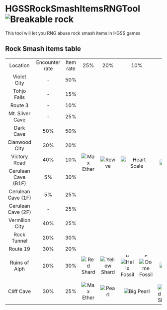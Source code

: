 # HGSSRockSmashItemsRNGTool <img src="https://github.com/Real96/HGSSRockSmashItemsRNGTool/assets/20956021/ed36001d-f644-41ff-9f16-43a1c0fe1dec" title="Breakable rock">
This tool will let you RNG abuse rock smash items in HGSS games

## Rock Smash items table
<table>
  <tr align="center">
    <td>Location</td>
    <td>Encounter rate</td>
    <td>Item rate</td>
    <td>25%</td>
    <td>20%</td>
    <td colspan="2">10%</td>
    <td colspan="2">10%</td>
    <td colspan="2">10%</td>
    <td colspan="2">10%</td>
    <td colspan="2">10%</td>
    <td>5%</td>
  </tr>
  <tr align="center">
    <td>Violet City</td>
    <td>-</td>
    <td>50%</td>
    <td rowspan="13">
      <img src="https://github.com/PokeAPI/sprites/blob/master/sprites/items/max-ether.png" title="Max Ether">
    </td>
    <td rowspan="13">
      <img src="https://github.com/PokeAPI/sprites/blob/master/sprites/items/revive.png" title="Revive">
    </td>
    <td rowspan="13" colspan="2">
      <img src="https://github.com/PokeAPI/sprites/blob/master/sprites/items/heart-scale.png" title="Heart Scale">
    </td>
    <td rowspan="13" colspan="2">
      <img src="https://github.com/PokeAPI/sprites/blob/master/sprites/items/red-shard.png" title="Red Shard">
    </td>
    <td rowspan="13" colspan="2">
      <img src="https://github.com/PokeAPI/sprites/blob/master/sprites/items/green-shard.png" title="Green Shard">
    </td>
    <td rowspan="13" colspan="2">
      <img src="https://github.com/PokeAPI/sprites/blob/master/sprites/items/blue-shard.png" title="Blue Shard">
    </td>
    <td rowspan="13" colspan="2">
      <img src="https://github.com/PokeAPI/sprites/blob/master/sprites/items/yellow-shard.png" title="Yellow Shard">
    </td>
    <td rowspan="13">
      <img src="https://github.com/PokeAPI/sprites/blob/master/sprites/items/star-piece.png" title="Star Piece">
    </td>
  </tr>
  <tr align="center">
    <td>Tohjo Falls</td>
    <td>-</td>
    <td>15%</td>
  </tr>
  <tr align="center">
    <td>Route 3</td>
    <td>-</td>
    <td>10%</td>
  </tr>
  <tr align="center">
    <td>Mt. Silver Cave</td>
    <td>-</td>
    <td>25%</td>
  </tr>
  <tr align="center">
    <td>Dark Cave</td>
    <td>50%</td>
    <td>50%</td>
  </tr>
  <tr align="center">
    <td>Cianwood City</td>
    <td>30%</td>
    <td>20%</td>
  </tr>
  <tr align="center">
    <td>Victory Road</td>
    <td>40%</td>
    <td>10%</td>
  </tr>
  <tr align="center">
    <td>Cerulean Cave (B1F)</td>
    <td>5%</td>
    <td>30%</td>
  </tr>
  <tr align="center">
    <td>Cerulean Cave (1F)</td>
    <td>5%</td>
    <td>25%</td>
  </tr>
  <tr align="center">
    <td>Cerulean Cave (2F)</td>
    <td>-</td>
    <td>25%</td>
  </tr>
  <tr align="center">
    <td>Vermilion City</td>
    <td>40%</td>
    <td>25%</td>
  </tr>
  <tr align="center">
    <td>Rock Tunnel</td>
    <td>20%</td>
    <td>30%</td>
  </tr>
  <tr align="center">
    <td>Route 19</td>
    <td>30%</td>
    <td>20%</td>
  </tr><tr align="center">
    <td rowspan="2">Ruins of Alph</td>
    <td rowspan="2">20%</td>
    <td rowspan="2">30%</td>
    <td rowspan="2">
      <img src="https://github.com/PokeAPI/sprites/blob/master/sprites/items/red-shard.png" title="Red Shard">
    </td>
    <td rowspan="2">
      <img src="https://github.com/PokeAPI/sprites/blob/master/sprites/items/yellow-shard.png" title="Yellow Shard">
    </td>
    <td><img src="https://github.com/Real96/HGSSRockSmashItemsRNGTool/assets/20956021/73eef51d-77e2-454e-a8ee-db7f962f74fb" title="HG" height="10">
    <td><img src="https://github.com/Real96/HGSSRockSmashItemsRNGTool/assets/20956021/5dc9d411-cc38-494e-b8d6-fdca647424d5" title="SS" height="10"></td>
    <td  rowspan="2"colspan="2">
      <img src="https://github.com/PokeAPI/sprites/blob/master/sprites/items/max-ether.png" title="Max Ether">
    </td>
    <td  rowspan="2"colspan="2">
      <img src="https://github.com/PokeAPI/sprites/blob/master/sprites/items/blue-shard.png" title="Blue Shard">
    </td>
    <td  rowspan="2"colspan="2">
      <img src="https://github.com/PokeAPI/sprites/blob/master/sprites/items/green-shard.png" title="Green Shard">
    </td>
    <td  rowspan="2"colspan="2">
      <img src="https://github.com/PokeAPI/sprites/blob/master/sprites/items/old-amber.png" title="Old Amber">
    </td>
    <td rowspan="2">
      <img src="https://github.com/PokeAPI/sprites/blob/master/sprites/items/max-revive.png" title="Max Revive">
    </td>
  </tr>
  <tr align="center">
    <td>
      <img src="https://github.com/PokeAPI/sprites/blob/master/sprites/items/helix-fossil.png" title="Helix Fossil">
    </td>
    <td>
      <img src="https://github.com/PokeAPI/sprites/blob/master/sprites/items/dome-fossil.png" title="Dome Fossil">
    </td>
  </tr>
  <tr align="center">
    <td rowspan="2">Cliff Cave</td>
    <td rowspan="2">30%</td>
    <td rowspan="2">25%</td>
    <td rowspan="2">
      <img src="https://github.com/PokeAPI/sprites/blob/master/sprites/items/max-ether.png" title="Max Ether">
    </td>
    <td rowspan="2">
      <img src="https://github.com/PokeAPI/sprites/blob/master/sprites/items/pearl.png" title="Pearl">
    </td>
    <td rowspan="2" colspan="2">
      <img src="https://github.com/PokeAPI/sprites/blob/master/sprites/items/big-pearl.png" title="Big Pearl">
    </td>
    <td><img src="https://github.com/Real96/HGSSRockSmashItemsRNGTool/assets/20956021/73eef51d-77e2-454e-a8ee-db7f962f74fb" title="HG" height="10">
    <td><img src="https://github.com/Real96/HGSSRockSmashItemsRNGTool/assets/20956021/5dc9d411-cc38-494e-b8d6-fdca647424d5" title="SS" height="10"></td>
    <td><img src="https://github.com/Real96/HGSSRockSmashItemsRNGTool/assets/20956021/73eef51d-77e2-454e-a8ee-db7f962f74fb" title="HG" height="10">
    <td><img src="https://github.com/Real96/HGSSRockSmashItemsRNGTool/assets/20956021/5dc9d411-cc38-494e-b8d6-fdca647424d5" title="SS" height="10"></td>
    <td><img src="https://github.com/Real96/HGSSRockSmashItemsRNGTool/assets/20956021/73eef51d-77e2-454e-a8ee-db7f962f74fb" title="HG" height="10">
    <td><img src="https://github.com/Real96/HGSSRockSmashItemsRNGTool/assets/20956021/5dc9d411-cc38-494e-b8d6-fdca647424d5" title="SS" height="10"></td>
    <td><img src="https://github.com/Real96/HGSSRockSmashItemsRNGTool/assets/20956021/73eef51d-77e2-454e-a8ee-db7f962f74fb" title="HG" height="10">
    <td><img src="https://github.com/Real96/HGSSRockSmashItemsRNGTool/assets/20956021/5dc9d411-cc38-494e-b8d6-fdca647424d5" title="SS" height="10"></td>
    <td rowspan="2">
      <img src="https://github.com/PokeAPI/sprites/blob/master/sprites/items/rare-bone.png" title="Rare Bone">
    </td>
    <tr>
      <td>
        <img src="https://github.com/PokeAPI/sprites/blob/master/sprites/items/red-shard.png" title="Red Shard">
      </td>
      <td>
        <img src="https://github.com/PokeAPI/sprites/blob/master/sprites/items/blue-shard.png" title="Blue Shard">
      </td>
      <td>
        <img src="https://github.com/PokeAPI/sprites/blob/master/sprites/items/yellow-shard.png" title="Yellow Shard">
      </td>
      <td>
        <img src="https://github.com/PokeAPI/sprites/blob/master/sprites/items/green-shard.png" title="Green Shard">
      </td>
      <td>
        <img src="https://github.com/PokeAPI/sprites/blob/master/sprites/items/claw-fossil.png" title="Claw Fossil">
      </td>
      <td>
        <img src="https://github.com/PokeAPI/sprites/blob/master/sprites/items/root-fossil.png" title="Root Fossil">
      </td>
      <td>
        <img src="https://github.com/PokeAPI/sprites/blob/master/sprites/items/claw-fossil.png" title="Claw Fossil">
      </td>
      <td>
        <img src="https://github.com/PokeAPI/sprites/blob/master/sprites/items/root-fossil.png" title="Root Fossil">
      </td>
    </tr>
  </tr>
</table>






